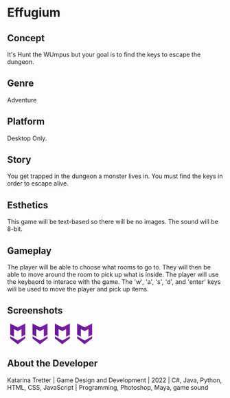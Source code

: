 # Effugium

Concept
---
It's Hunt the WUmpus but your goal is to find the keys to escape the dungeon.

Genre
---
Adventure

Platform
---
Desktop Only.

Story
---
You get trapped in the dungeon a monster lives in. You must find the keys in order to escape alive.

Esthetics
---
This game will be text-based so there will be no images. The sound will be 8-bit.

Gameplay
---
The player will be able to choose what rooms to go to. They will then be able to move around the room to pick up what is inside. The player will use the keybaord to interace with the game. The 'w', 'a', 's', 'd', and 'enter' keys will be used to move the player and pick up items.

Screenshots
---
![alt text](https://github.com/adam-p/markdown-here/raw/master/src/common/images/icon48.png "NetHack gameplay")
![alt text](https://github.com/adam-p/markdown-here/raw/master/src/common/images/icon48.png "NetHack gameplay")
![alt text](https://github.com/adam-p/markdown-here/raw/master/src/common/images/icon48.png "Hunt the Wumpus instructions and gameplay")
![alt text](https://github.com/adam-p/markdown-here/raw/master/src/common/images/icon48.png "Hung the Wumpus gameplay")

About the Developer
---
Katarina Tretter | Game Design and Development | 2022 | C#, Java, Python, HTML, CSS, JavaScript | Programming, Photoshop, Maya, game sound
